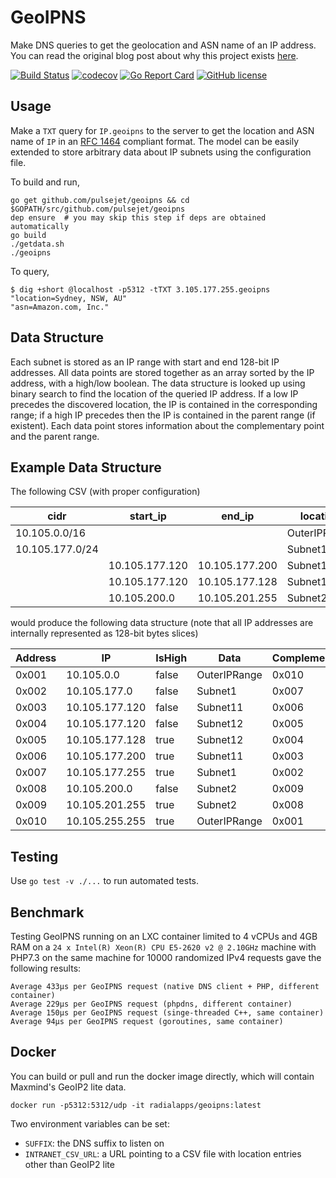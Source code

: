 # GeoIPNS

Make DNS queries to get the geolocation and ASN name of an IP address. You can read the original blog post about why this project exists [here](https://medium.com/@varunpp2/locating-ip-addresses-with-dns-queries-af54228ea29c).

[![Build Status](https://travis-ci.org/pulsejet/geoipns.svg?branch=master)](https://travis-ci.org/pulsejet/geoipns)
[![codecov](https://codecov.io/gh/pulsejet/geoipns/branch/master/graph/badge.svg)](https://codecov.io/gh/pulsejet/geoipns)
[![Go Report Card](https://goreportcard.com/badge/github.com/pulsejet/geoipns)](https://goreportcard.com/report/github.com/pulsejet/geoipns)
[![GitHub license](https://img.shields.io/github/license/pulsejet/geoipns)](https://github.com/pulsejet/geoipns/blob/master/LICENSE)

## Usage

Make a `TXT` query for `IP.geoipns` to the server to get the location and ASN name of `IP` in an [RFC 1464](https://tools.ietf.org/html/rfc1464) compliant format. The model can be easily extended to store arbitrary data about IP subnets using the configuration file.

To build and run,
```shell
go get github.com/pulsejet/geoipns && cd $GOPATH/src/github.com/pulsejet/geoipns
dep ensure  # you may skip this step if deps are obtained automatically
go build
./getdata.sh
./geoipns
```

To query,
```shell
$ dig +short @localhost -p5312 -tTXT 3.105.177.255.geoipns
"location=Sydney, NSW, AU"
"asn=Amazon.com, Inc."
```

## Data Structure
Each subnet is stored as an IP range with start and end 128-bit IP addresses. All data points are stored together as an array sorted by the IP address, with a high/low boolean. The data structure is looked up using binary search to find the location of the queried IP address. If a low IP precedes the discovered location, the IP is contained in the corresponding range; if a high IP precedes then the IP is contained in the parent range (if existent). Each data point stores information about the complementary point and the parent range.

## Example Data Structure
The following CSV (with proper configuration)

| cidr            | start_ip       | end_ip         | location     |
|-----------------|----------------|----------------|--------------|
| 10.105.0.0/16   |                |                | OuterIPRange |
| 10.105.177.0/24 |                |                | Subnet1      |
|                 | 10.105.177.120 | 10.105.177.200 | Subnet11     |
|                 | 10.105.177.120 | 10.105.177.128 | Subnet12     |
|                 | 10.105.200.0   | 10.105.201.255 | Subnet2      |

would produce the following data structure (note that all IP addresses are internally represented as 128-bit bytes slices)

| Address | IP             | IsHigh | Data         | Complement | Parent |
|---------|----------------|--------|--------------|------------|--------|
| 0x001   | 10.105.0.0     | false  | OuterIPRange | 0x010      | 0x000  |
| 0x002   | 10.105.177.0   | false  | Subnet1      | 0x007      | 0x001  |
| 0x003   | 10.105.177.120 | false  | Subnet11     | 0x006      | 0x002  |
| 0x004   | 10.105.177.120 | false  | Subnet12     | 0x005      | 0x003  |
| 0x005   | 10.105.177.128 | true   | Subnet12     | 0x004      | 0x003  |
| 0x006   | 10.105.177.200 | true   | Subnet11     | 0x003      | 0x002  |
| 0x007   | 10.105.177.255 | true   | Subnet1      | 0x002      | 0x001  |
| 0x008   | 10.105.200.0   | false  | Subnet2      | 0x009      | 0x001  |
| 0x009   | 10.105.201.255 | true   | Subnet2      | 0x008      | 0x001  |
| 0x010   | 10.105.255.255 | true   | OuterIPRange | 0x001      | 0x000  |

## Testing
Use `go test -v ./...` to run automated tests.

## Benchmark
Testing GeoIPNS running on an LXC container limited to 4 vCPUs and 4GB RAM on a `24 x Intel(R) Xeon(R) CPU E5-2620 v2 @ 2.10GHz` machine with PHP7.3 on the same machine for 10000 randomized IPv4 requests gave the following results:
```text
Average 433μs per GeoIPNS request (native DNS client + PHP, different container)
Average 229μs per GeoIPNS request (phpdns, different container)
Average 150μs per GeoIPNS request (singe-threaded C++, same container)
Average 94μs per GeoIPNS request (goroutines, same container)
```

## Docker
You can build or pull and run the docker image directly, which will contain Maxmind's GeoIP2 lite data.
```shell
docker run -p5312:5312/udp -it radialapps/geoipns:latest
```

Two environment variables can be set:
* `SUFFIX`: the DNS suffix to listen on
* `INTRANET_CSV_URL`: a URL pointing to a CSV file with location entries other than GeoIP2 lite
